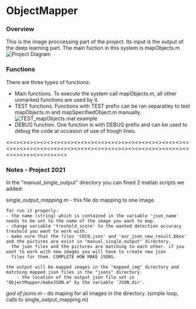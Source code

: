 # ObjectMapper

### Overview ###

This is the image proccessing part of the project. Its input is the output of the deep learning part.
The main fuction in this system is mapObjects.m
![Project Diagram](https://github.com/vgoshat30/ObjectMapper/blob/master/Project%20Diagram.png?raw=true)

### Functions ###
There are three types of functions:
* Main functions. To execute the system call mapObjects.m, all other unmarked functions are used by it.
* TEST functions. Functions with TEST prefix can be ran separatley to test mapObjects.m and mapSpecifiedObject.m manually.
![TEST_mapObjects.mat example](https://github.com/vgoshat30/ObjectMapper/blob/master/EXAMPLE_mapObjects.png?raw=true)
* DEBUG function. One function is with DEBUG prefix and can be used to debug the code at occasion of use of hough lines. 

<><><><><><><><><><><><><><><><><><><><><><><><><><><><><><><><><><><><><><><><><><><><><><><><><><><><><><><><><><><><><><><>

### Notes - Project 2021 ###
In the "manual_single_output" directory you can fined 2 matlab scripts we added:

*single_output_mapping.m* - this file do mapping to one image.

	for run it properly:
	- the name (string) which is contained in the variable 'json_name' needs to be set to the name of the image you want to map.  
	- change variable 'treshold_score' to the wanted detection accuracy treshold you want to work with.
	- make sure that the files 'COCO.json' and 'our_json_new_result.bbox' and the pictures are exist in "manual_single_output" directory.
	  the json files and the pictures are matching to each other. if you want to work with new images you will have to create new json
	  files for them. COMPLETE HOW MAKE JSONS.
	  
	the output will be mapped images in the "mapped_img" directory and matching mapped json files in the "jsons" directory.
		- the location of the output json file set in "ObjectMapper/makeJSON.m" by the variable 'JSON_dir'.
		
*god of jsons.m* - do maping for all images in the directory. (simple loop, calls to single_output_mapping.m)